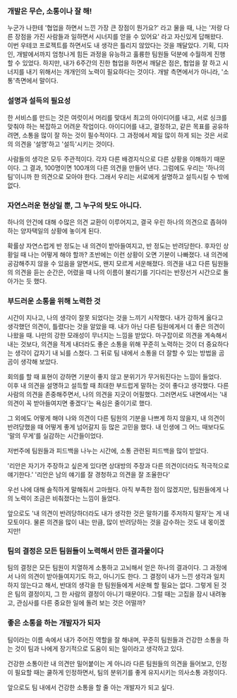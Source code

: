 ### 개발은 무슨, 소통이나 잘 해!

누군가 나한테 '협업을 하면서 느낀 가장 큰 장점이 뭔가요?' 라고 물을 때,
나는 '저랑 다른 장점을 가진 사람들과 일하면서 시너지를 얻을 수 있어요' 라고 자신있게 답해왔다.
이번 우테코 프로젝트를 하면서도 내 생각은 틀리지 않았다는 것을 깨달았다.
기획, 디자인, 개발에서까지 엄청나게 힘든 과정을 유능하고 훌륭한 팀원들 덕분에 수월하게 진행할 수 있었다.
하지만, 내가 6주간의 진한 협업을 하면서 깨달은 점은, 협업을 잘 하고 시너지를 내기 위해서는 개개인의 노력이 필요하다는 것이다.
개발 측면에서가 아니라, '소통'측면에서 말이다.

### 설명과 설득의 필요성

한 서비스를 만드는 것은 여럿이서 머리를 맞대서 최고의 아이디어를 내고, 서로 싱크를 맞춰야 하는 복잡하고 어려운 작업이다.
아이디어를 내고, 결정하고, 같은 목표를 공유하려면, 소통을 많이 잘 하는 것이 필수적이다.
그 과정에서 제일 많이 하게 되는 것은 서로의 의견을 '설명'하고 '설득'시키는 것이다.

사람들의 생각은 모두 주관적이다.
각자 다른 배경지식으로 다른 상황을 이해하기 때문이다.
그 결과, 100명이면 100개의 다른 의견을 만들어 낸다.
그럼에도 우리는 '하나의 팀'이니까 한 의견으로 모아야 한다.
그래서 우리는 서로에게 설명하고 설득시킬 수 밖에 없다.

### 자연스러운 현상일 뿐, 그 누구의 탓도 아니다.

하나의 안건에 대해 수많은 의견 교환이 이루어지고,
결국 우린 하나의 의견으로 좁혀야 하는 양자택일의 상황에 놓이게 된다.

확률상 자연스럽게 반 정도는 내 의견이 받아들여지고, 반 정도는 반려당한다.
후자인 상황일 때 나는 어떻게 해야 할까?
초반에는 이런 상황이 오면 기분이 나빠졌다.
내 의견에 공감해주지 않을 수 있음을 알면서도, 왠지 모르게 서운해졌다.
의견을 내고 다른 팀원들의 의견을 듣는 순간은,
어렸을 때 나의 이름이 불리기를 기다리는 반장선거 시간으로 돌아가는 듯 했다.

### 부드러운 소통을 위해 노력한 것

시간이 지나고, 나의 생각이 잘못 되었다는 것을 느끼기 시작했다.
내가 강하게 옳다고 생각했던 의견이, 틀렸다는 것을 알았을 때.
내가 아닌 다른 팀원에게서 더 좋은 의견이 나왔을 때.
나만의 강한 모래성이 무너지는 느낌을 받았다.
마구잡이로 의견을 계속해서 내는 것보다,
의견을 적게 내더라도 좋은 소통을 위해 꾸준히 노력하는 것이
더 중요하다는 생각이 갑자기 내 뇌를 스쳤다.
그 뒤로 팀 내에서 소통을 더 잘할 수 있는 방법을 곰곰이 생각해 보았다.

회의를 할 때 표현이 강하면 기분이 좋지 않고 분위기가 무거워진다는 느낌이 들었다.  
이후 내 의견을 설명하고 설득할 때 최대한 부드럽게 말하는 것이 좋다고 생각했다.
다른 사람의 의견을 존중해주면서, 나의 의견을 지긋이 어필했다.
그러면서도 내면에서는 '내 의견이 꼭 받아들여지면 좋겠다'는 욕심은 줄이기로 했다.

그 외에도 어떻게 해야 나와 의견이 다른 팀원의 기분을 나쁘게 하지 않을지,
내 의견이 반려당했을 때 어떻게 좋게 넘어갈지 등 많은 고민을 했다.
내 인생에 그 어느 때보다도 '말의 무게'를 실감하는 시간들이었다.

저번주에 팀원들과 피드백을 나누는 시간에, 소통 관련된 피드백을 많이 받았다.

'리안은 자기가 주장하고 싶은게 있다면 상대방의 주장과 다른 의견이더라도 적극적으로 얘기한다.'
'리안은 남의 얘기를 잘 경청하고 의견을 잘 조율한다'

우선 나에 대해 솔직하게 말해줘서 고마웠다.
아직 부족한 점이 많겠지만, 팀원들에게 나의 노력이 조금은 비춰졌다는 느낌이 들었다.

앞으로도 '내 의견이 반려당하더라도 내가 생각한 것은 말하기를 주저하지 말자'는 게 내 모토이다.
물론 의견을 많이 내는 만큼, 많이 반려당하는 것을 감수하는 것도 내 몫이겠지만!

### 팀의 결정은 모든 팀원들이 노력해서 만든 결과물이다

팀의 결정은 모든 팀원이 치열하게 소통하고 고뇌해서 얻은 하나의 결과이다.
그 과정에서 나의 의견이 받아들여지기도 하고, 아니기도 한다.
그 결정이 내가 느낀 생각과 일치하지 않는다고 해서,
반대의 생각을 한 팀원들에게 서운해 할 필요는 없다.
그렇게 된 것은 팀의 결정이지, 그 한 사람의 결정이 아니기 때문이다.
그럴 때는 고집을 잠시 내려놓고, 관심사를 다른 중요한 일에 돌려 보는 것은 어떨까?

### 좋은 소통을 하는 개발자가 되자

팀이라는 이름 속에서 내가 주어진 역할을 잘 해내며, 꾸준히 팀원들과 건강한 소통을 하는 것이
팀과 나에게 장기적으로 도움이 되는 일이라고 생각하고 있다.

건강한 소통이란 내 의견만 밀어붙이는 게 아니라
다른 팀원들의 의견을 들어보고,
인정이 필요할 때는 쿨하게 인정하면서,
팀의 분위기를 좋게 유지시키는 의사소통 과정이다.

앞으로도 팀 내에서 건강한 소통을 할 줄 아는 개발자가 되고 싶다.
